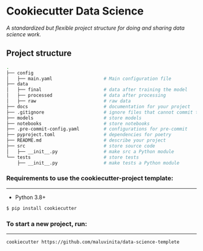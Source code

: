 # Cookiecutter Data Science

_A standardized but flexible project structure for doing and sharing data science work._

## Project structure
```bash
.
├── config                      
│   ├── main.yaml                   # Main configuration file
├── data            
│   ├── final                       # data after training the model
│   ├── processed                   # data after processing
│   ├── raw                         # raw data
├── docs                            # documentation for your project
├── .gitignore                      # ignore files that cannot commit to Git
├── models                          # store models
├── notebooks                       # store notebooks
├── .pre-commit-config.yaml         # configurations for pre-commit
├── pyproject.toml                  # dependencies for poetry
├── README.md                       # describe your project
├── src                             # store source code
│   ├── __init__.py                 # make src a Python module 
└── tests                           # store tests
    ├── __init__.py                 # make tests a Python module 
```
### Requirements to use the cookiecutter-project template:
-----------
 - Python 3.8+
``` bash
$ pip install cookiecutter
```
### To start a new project, run:
------------

    cookiecutter https://github.com/maluvinita/data-science-templete
